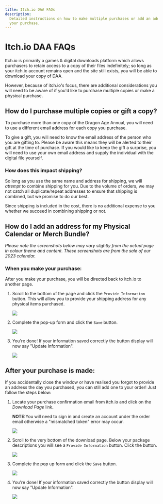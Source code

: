 ```yaml
---
title: Itch.io DAA FAQs
description:
  Detailed instructions on how to make multiple purchases or add an address to
  your purchase.
---
```


# Itch.io DAA FAQs

Itch.io is primarily a games & digital downloads platform which allows
purchasers to retain access to a copy of their files indefinitely; so long as
your itch.io account remains open and the site still exists, you will be able to
download your copy of DAA.

However, because of itch.io's focus, there are additional considerations you
will need to be aware of if you'd like to purchase multiple copies or make a
physical purchase.

## How do I purchase multiple copies or gift a copy?

To purchase more than one copy of the Dragon Age Annual, you will need to use a
different email address for each copy you purchase.

To give a gift, you will need to know the email address of the person who you
are gifting to. Please be aware this means they will be alerted to their gift at
the time of purchase. If you would like to keep the gift a surprise, you will
need to use your own email address and supply the individual with the digital
file yourself.

### How does this impact shipping?

So long as you use the same name and address for shipping, we will _attempt_ to
combine shipping for you. Due to the volume of orders, we may not catch all
duplicate/repeat addresses to ensure that shipping is combined, but we promise
to do our best.

Since shipping is included in the cost, there is no additional expense to you
whether we succeed in combining shipping or not.

## How do I add an address for my Physical Calendar or Merch Bundle?

_Please note the screenshots below may vary slightly from the actual page in
colour theme and content. These screenshots are from the sale of our 2023
calendar._

### When you make your purchase:

After you make your purchase, you will be directed back to itch.io to another
page.

1. Scroll to the bottom of the page and click the `Provide Information` button.
   This will allow you to provide your shipping address for any physical items
   purchased.

   ![](/img/itchio/bottom_of_page.png)

2. Complete the pop-up form and click the `Save` button.

   ![](/img/itchio/form.png)

3. You're done! If your information saved correctly the button display will now
   say "Update Information".

   ![](/img/itchio/update_information.png)

## After your purchase is made:

If you accidentally close the window or have realised you forgot to provide an
address the day you purchased, you can still add one to your order! Just follow
the steps below:

1. Locate your purchase confirmation email from itch.io and click on the
   _Download Page_ link. <p role="note"><strong>NOTE:</strong>You will need to sign in and create an
   account under the order email otherwise a "mismatched token" error may
   occur.</p>

   ![](/img/itchio/email.png)

2. Scroll to the very bottom of the download page. Below your package
   descriptions you will see a `Provide Information` button. Click the button.

   ![](/img/itchio/bottom_of_page.png)

3. Complete the pop up form and click the `Save` button.

   ![](/img/itchio/form.png)

4. You're done! If your information saved correctly the button display will now
   say "Update Information".

   ![](/img/itchio/update_information.png)

